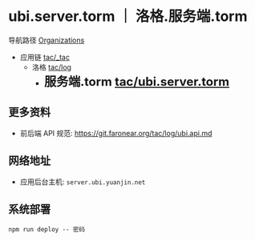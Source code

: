 # ubi.server.torm ｜ 洛格.服务端.torm

导航路径 [Organizations](https://git.faronear.org/explore/organizations)

- 应用链 [tac/\_tac](https://git.faronear.org/tac/_tac)
  - 洛格 [tac/log](https://git.faronear.org/tac/log)
    - **<font size=5>服务端.torm [tac/ubi.server.torm](https://git.faronear.org/tac/ubi.server.torm)</font>**

## 更多资料

- 前后端 API 规范: <https://git.faronear.org/tac/log/ubi.api.md>

## 网络地址

- 应用后台主机: `server.ubi.yuanjin.net`

## 系统部署

```
npm run deploy -- 密码
```
